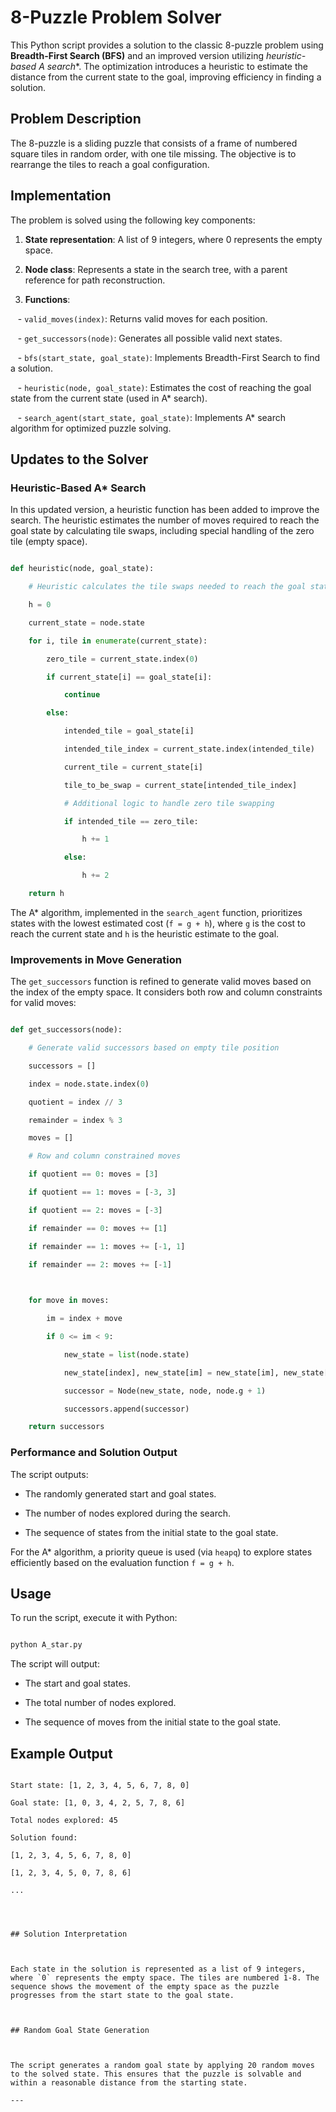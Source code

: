 # 8-Puzzle Problem Solver

  

This Python script provides a solution to the classic 8-puzzle problem using **Breadth-First Search (BFS)** and an improved version utilizing **heuristic-based A* search**. The optimization introduces a heuristic to estimate the distance from the current state to the goal, improving efficiency in finding a solution.

  

## Problem Description

  

The 8-puzzle is a sliding puzzle that consists of a frame of numbered square tiles in random order, with one tile missing. The objective is to rearrange the tiles to reach a goal configuration.

  

## Implementation

  

The problem is solved using the following key components:

  

1. **State representation**: A list of 9 integers, where 0 represents the empty space.

2. **Node class**: Represents a state in the search tree, with a parent reference for path reconstruction.

3. **Functions**:

   - `valid_moves(index)`: Returns valid moves for each position.

   - `get_successors(node)`: Generates all possible valid next states.

   - `bfs(start_state, goal_state)`: Implements Breadth-First Search to find a solution.

   - `heuristic(node, goal_state)`: Estimates the cost of reaching the goal state from the current state (used in A* search).

   - `search_agent(start_state, goal_state)`: Implements A* search algorithm for optimized puzzle solving.

  

## Updates to the Solver

  

### Heuristic-Based A* Search

  

In this updated version, a heuristic function has been added to improve the search. The heuristic estimates the number of moves required to reach the goal state by calculating tile swaps, including special handling of the zero tile (empty space).

  

```python

def heuristic(node, goal_state):

    # Heuristic calculates the tile swaps needed to reach the goal state

    h = 0

    current_state = node.state

    for i, tile in enumerate(current_state):

        zero_tile = current_state.index(0)

        if current_state[i] == goal_state[i]:

            continue

        else:

            intended_tile = goal_state[i]

            intended_tile_index = current_state.index(intended_tile)

            current_tile = current_state[i]

            tile_to_be_swap = current_state[intended_tile_index]

            # Additional logic to handle zero tile swapping

            if intended_tile == zero_tile:

                h += 1

            else:

                h += 2

    return h

```

  

The A* algorithm, implemented in the `search_agent` function, prioritizes states with the lowest estimated cost (`f = g + h`), where `g` is the cost to reach the current state and `h` is the heuristic estimate to the goal.

  

### Improvements in Move Generation

  

The `get_successors` function is refined to generate valid moves based on the index of the empty space. It considers both row and column constraints for valid moves:

  

```python

def get_successors(node):

    # Generate valid successors based on empty tile position

    successors = []

    index = node.state.index(0)

    quotient = index // 3

    remainder = index % 3

    moves = []

    # Row and column constrained moves

    if quotient == 0: moves = [3]

    if quotient == 1: moves = [-3, 3]

    if quotient == 2: moves = [-3]

    if remainder == 0: moves += [1]

    if remainder == 1: moves += [-1, 1]

    if remainder == 2: moves += [-1]

  

    for move in moves:

        im = index + move

        if 0 <= im < 9:

            new_state = list(node.state)

            new_state[index], new_state[im] = new_state[im], new_state[index]

            successor = Node(new_state, node, node.g + 1)

            successors.append(successor)

    return successors

```

  

### Performance and Solution Output

  

The script outputs:

- The randomly generated start and goal states.

- The number of nodes explored during the search.

- The sequence of states from the initial state to the goal state.

  

For the A* algorithm, a priority queue is used (via `heapq`) to explore states efficiently based on the evaluation function `f = g + h`.

  

## Usage

  

To run the script, execute it with Python:

  

```bash

python A_star.py

```

  

The script will output:

- The start and goal states.

- The total number of nodes explored.

- The sequence of moves from the initial state to the goal state.

  

## Example Output

  

```

Start state: [1, 2, 3, 4, 5, 6, 7, 8, 0]

Goal state: [1, 0, 3, 4, 2, 5, 7, 8, 6]

Total nodes explored: 45

Solution found:

[1, 2, 3, 4, 5, 6, 7, 8, 0]

[1, 2, 3, 4, 5, 0, 7, 8, 6]

...


  

## Solution Interpretation

  

Each state in the solution is represented as a list of 9 integers, where `0` represents the empty space. The tiles are numbered 1-8. The sequence shows the movement of the empty space as the puzzle progresses from the start state to the goal state.

  

## Random Goal State Generation

  

The script generates a random goal state by applying 20 random moves to the solved state. This ensures that the puzzle is solvable and within a reasonable distance from the starting state.

---
